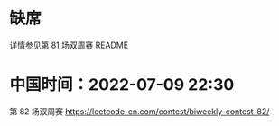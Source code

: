 
# 缺席

详情参见[第 81 场双周赛 README](https://github.com/BIAOXYZ/variousCodes/blob/master/_CodeTopics/LeetCode_contest/biweekly/biweekly2022/81-absent-4-bj/README.md)

# 中国时间：2022-07-09 22:30

~~第 82 场双周赛 https://leetcode-cn.com/contest/biweekly-contest-82/~~

